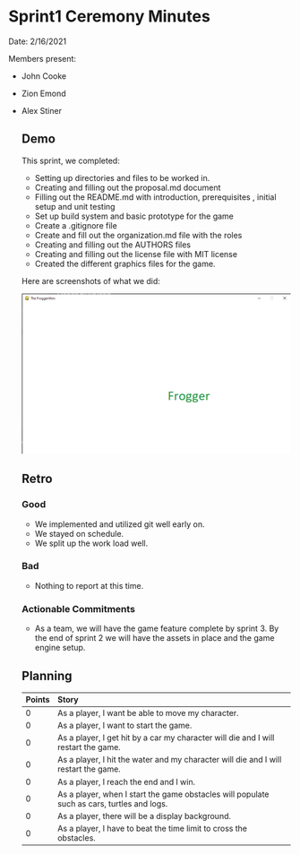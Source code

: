 # Sprint1 Ceremony Minutes
  
Date: 2/16/2021

Members present:

* John Cooke
* Zion Emond
* Alex Stiner
  
  ## Demo
  
  This sprint, we completed:
  
  * Setting up directories and files to be worked in.
  * Creating and filling out the proposal.md document 
  * Filling out the README.md with introduction, prerequisites , initial setup and unit testing
  * Set up build system and basic prototype for the game 
  * Create a .gitignore file 
  * Create and fill out the organization.md file with the roles
  * Creating and filling out the AUTHORS files
  * Creating and filling out the license file with MIT license 
  * Created the different graphics files for the game.
  
  
  Here are screenshots of what we did:
  

  ![Screenshot](../doc/image/Froggerithm.png?raw=true "Froggerithm")
  
  ## Retro
    
  ### Good
  
  * We implemented and utilized git well early on. 
  * We stayed on schedule. 
  * We split up the work load well. 
   
  ### Bad

  * Nothing to report at this time. 
    
  ### Actionable Commitments
  
  * As a team, we will have the game feature complete by sprint 3. By the end of sprint 2 we will have the assets in place and the game engine setup. 
  
  ## Planning

  Points | Story
  -------|--------
     0   | As a player, I want be able to move my character. 
     0   | As a player, I want to start the game. 
     0   | As a player, I get hit by a car my character will die and I will restart the game.
     0   | As a player, I hit the water and my character will die and I will restart the game. 
     0   | As a player, I reach the end and I win. 
     0   | As a player, when I start the game obstacles will populate such as cars, turtles and logs.
     0   | As a player, there will be a display background. 
     0   | As a player, I have to beat the time limit to cross the obstacles. 

   



